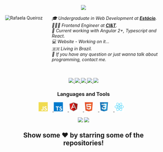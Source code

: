 <p align="center">
  <img src="https://user-images.githubusercontent.com/42815135/96607940-3c0dce00-12cf-11eb-8204-d6bf31280f2b.gif" width="60%">
</p>

<p><a target="_blank" rel="noopener noreferrer" href="https://user-images.githubusercontent.com/42815135/101557350-9eb04b80-399b-11eb-9f39-9f0fc420ddf7.png"><img align="left" width="150" height="150" alt="Rafaela Queiroz" src="https://user-images.githubusercontent.com/42815135/101557350-9eb04b80-399b-11eb-9f39-9f0fc420ddf7.png" style="max-width:100%;"></a></p>

<p>
  <em style="font-style: italic">🎓 Undergraduate in Web Development at <a href="https://estacio.br/"><b>Estácio</b></a>.
  <br>
  👩🏻‍💻 Frontend Engineer at <a href="https://ciandt.com"><b>CI&T</b></a>.
  <br>
  📌 Current working with Angular 2+, Typescript and React.
  <br>
  💻 Website - Working on it...
  <br>
  🇧🇷 Living in Brazil.
  <br>
  💬 If you have any question or just wanna talk about programming, contact me.
  </em>
</p>

<br>
<h4></h4>

<p align="center">
  <a href="https://medium.com/@rafaelaqueirozg">
    <img src="https://img.shields.io/badge/-Medium-f4f4f4?style=for-the-badge&logo=Medium&logoColor=black&link=https://medium.com/@rafaelaqueirozg">
  </a>
  
  <a href="https://github.com/rafaelaqueirozg">
    <img src="https://img.shields.io/badge/-Github-000?style=for-the-badge&logo=Github&logoColor=white&link=https://github.com/rafaelaqueirozg">
  </a>

  <a href="https://www.linkedin.com/in/rafaelaqueirozg/">
    <img src="https://img.shields.io/badge/-LinkedIn-blue?style=for-the-badge&logo=Linkedin&logoColor=white&link=https://www.linkedin.com/in/rafaelaqueirozg/">
  </a>

  <a href="https://www.instagram.com/rafaelaqueirozg/">
    <img src="https://img.shields.io/badge/-Instagram-E4405F?style=for-the-badge&labelColor=E4405F&logo=instagram&logoColor=white&link=https://www.instagram.com/rafaelaqueirozg/">
  </a>

  <a href="mailto:rqueiroz2108@gmail.com">
    <img src="https://img.shields.io/badge/-Gmail-f4f4f4?style=for-the-badge&labelColor=f4f4f4&logo=gmail&logoColor=D14836&link=mailto:rqueiroz2108@gmail.com/">
  </a>
</p>

<h3 align="center">
Languages and Tools
</h3>

<p align="center">
  <a target="_blank" rel="noopener noreferrer" href="https://raw.githubusercontent.com/devicons/devicon/master/icons/javascript/javascript-plain.svg">
    <img src="https://raw.githubusercontent.com/devicons/devicon/master/icons/javascript/javascript-plain.svg" alt="Javascript" width="30" height="30" style="max-width:100%;margin-right: 15px">
  </a>
  
  <a target="_blank" rel="noopener noreferrer" href="https://raw.githubusercontent.com/devicons/devicon/master/icons/typescript/typescript-original.svg">
    <img src="https://raw.githubusercontent.com/devicons/devicon/master/icons/typescript/typescript-original.svg" alt="Typescript" width="30" height="30" style="max-width:100%;margin-right: 15px">
  </a>
  
  <a target="_blank" rel="noopener noreferrer" href="https://raw.githubusercontent.com/devicons/devicon/master/icons/angularjs/angularjs-original.svg">
    <img src="https://raw.githubusercontent.com/devicons/devicon/master/icons/angularjs/angularjs-original.svg" alt="Angular 2+" width="30" height="30" style="max-width:100%;margin-right: 15px">
  </a>
  
  <a target="_blank" rel="noopener noreferrer" href="https://raw.githubusercontent.com/devicons/devicon/master/icons/html5/html5-original.svg">
    <img src="https://raw.githubusercontent.com/devicons/devicon/master/icons/html5/html5-original.svg" alt="HTML" width="30" height="30" style="max-width:100%;margin-right: 15px">
  </a>
  
  <a target="_blank" rel="noopener noreferrer" href="https://raw.githubusercontent.com/devicons/devicon/master/icons/css3/css3-original.svg">
    <img src="https://raw.githubusercontent.com/devicons/devicon/master/icons/css3/css3-original.svg" alt="CSS" width="30" height="30" style="max-width:100%;margin-right: 15px">
  </a>
  
  <a target="_blank" rel="noopener noreferrer" href="https://raw.githubusercontent.com/devicons/devicon/master/icons/react/react-original-wordmark.svg">
    <img src="https://raw.githubusercontent.com/devicons/devicon/master/icons/react/react-original.svg" alt="ReactJS" width="30" height="30" style="max-width:100%;margin-right: 15px">
  </a>
</p>

<p align="center">
  <img align="center" src="https://github-readme-stats.vercel.app/api?username=rafaelaqueirozg&count_private=true&show_icons=true&hide_border=true" />
  <img align="center" src="https://github-readme-stats.vercel.app/api/top-langs/?username=rafaelaqueirozg&count_private=true&show_icons=true&hide_border=true" />
</p>

<h2 align="center">
  Show some ❤️ by starring some of the repositories!
</h2>
